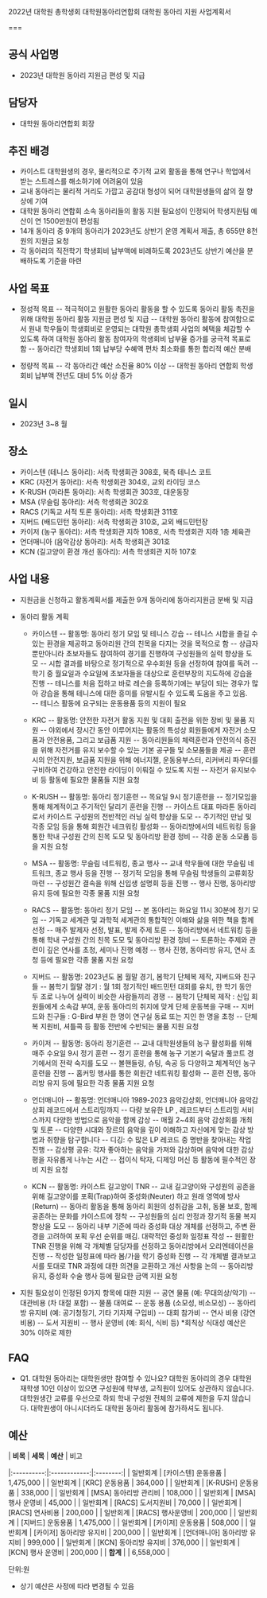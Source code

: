 2022년 대학원 총학생회 대학원동아리연합회 대학원 동아리 지원 사업계획서

===

##  공식 사업명

- 2023년 대학원 동아리 지원금 편성 및 지급

##  담당자

- 대학원 동아리연합회 회장

##  추진 배경
- 카이스트 대학원생의 경우, 물리적으로 주기적 교외 활동을 통해 연구나 학업에서 받는 스트레스를 해소하기에 어려움이 있음
- 교내 동아리는 물리적 거리도 가깝고 공감대 형성이 되어 대학원생들의 삶의 질 향상에 기여
- 대학원 동아리 연합회 소속 동아리들의 활동 지원 필요성이 인정되어  학생지원팀 예산이 연 1500만원이 편성됨
- 14개 동아리 중 9개의 동아리가 2023년도 상반기 운영 계획서 제출, 총 655만 8천원의 지원금 요청
- 각 동아리의 직전학기 학생회비 납부액에 비례하도록 2023년도 상반기 예산을 분배하도록 기준을 마련

##  사업 목표
- 정성적 목표
-- 적극적이고 원활한 동아리 활동을 할 수 있도록 동아리 활동 촉진을 위해 대학원 동아리 활동 지원금 편성 및 지급
-- 대학원 동아리 활동에 참여함으로서 원내 학우들이 학생회비로 운영되는 대학원 총학생회 사업의 혜택을 체감할 수 있도록 하여 대학원 동아리 활동 참여자의 학생회비 납부율 증가를 궁극적 목표로 함
-- 동아리간 학생회비 1회 납부당 수혜액 편차 최소화를 통한 합리적 예산 분배

- 정량적 목표
-- 각 동아리간 예산 소진율 80% 이상
-- 대학원 동아리 연합회 학생회비 납부액 전년도 대비 5% 이상 증가

##  일시
- 2023년 3~8 월

##  장소
- 카이스텐 (테니스 동아리): 서측 학생회관 308호, 북측 테니스 코트
- KRC (자전거 동아리): 서측 학생회관 304호, 교외 라이딩 코스
- K-RUSH (마라톤 동아리): 서측 학생회관 303호, 대운동장
- MSA (무슬림 동아리): 서측 학생회관 302호
- RACS (기독교 서적 토론 동아리): 서측 학생회관 311호
- 지버드 (배드민턴 동아리): 서측 학생회관 310호, 교외 배드민턴장
- 카이저 (농구 동아리): 서측 학생회관 지하 108호,  서측 학생회관 지하 1층 체육관
- 언더매니아 (음악감상 동아리): 서측 학생회관 301호
- KCN (길고양이 환경 개선 동아리): 서측 학생회관 지하 107호

##  사업 내용
- 지원금을 신청하고 활동계획서를 제출한 9개 동아리에 동아리지원금 분배 및 지급
- 동아리 활동 계획
		
	- 카이스텐
	-- 활동명: 동아리 정기 모임 및 테니스 강습
	-- 테니스 시합을 즐길 수 있는 환경을 제공하고 동아리원 간의 친목을 다지는 것을 목적으로 함
	-- 상급자 뿐만아니라 초보자들도 참여하여 경기를 진행하여 구성원들의 실력 향상을 도모
	-- 시합 결과를 바탕으로 정기적으로 우수회원 등을 선정하여 참여를 독려 
	-- 학기 중 월요일과 수요일에 초보자들을 대상으로 훈련부장의 지도하에 강습을 진행
	-- 테니스를 처음 접하고 바로 레슨을 등록하기에는 부담이 되는 경우가 많아 강습을 통해 테니스에 대한 흥미를 유발시킬 수 있도록 도움을 주고 있음. 	
	-- 테니스 활동에 요구되는 운동용품 등의 지원이 필요
	
	- KRC
	-- 활동명: 안전한 자전거 활동 지원 및 대회 출전을 위한 장비 및 물품 지원
	-- 야외에서 장시간 동안 이루어지는 활동의 특성상 회원들에게 자전거 소모품과 안전용품, 그리고 보급품 지원
	-- 동아리원들의 체력훈련과 안전의식 증진을 위해 자전거를 유지 보수할 수 있는 기본 공구들 및 소모품들을 제공
	-- 훈련 시의 안전지원, 보급품 지원을 위해 에너지젤, 운동용부스터, 리커버리 파우더를 구비하여 건강하고 안전한 라이딩이 이뤄질 수 있도록 지원 
	-- 자전거 유지보수비 등 활동에 필요한 물품들 지원 요청

	- K-RUSH
	-- 활동명: 동아리 정기훈련
	-- 목요일 9시 정기훈련을
	-- 정기모임을 통해 체계적이고 주기적인 달리기 훈련을 진행
	-- 카이스트 대표 마라톤 동아리로서 카이스트 구성원의 전반적인 러닝 실력 향상을 도모
	-- 주기적인 만남 및 각종 모임 등을 통해 회원간 네크워킹 활성화
	-- 동아리방에서의 네트워킹 등을 통한 학내 구성원 간의 친목 도모 및 동아리방 환경 정비 
	-- 각종 운동 소모품 등을 지원 요청

	- MSA
	-- 활동명: 무슬림 네트워킹, 종교 행사
	-- 교내 학우들에 대한 무슬림 네트워크, 종교 행사 등을 진행
	-- 정기적 모임을 통해 무슬림 학생들의 교류회장 마련
	-- 구성원간 결속을 위해 신입생 설명회 등을 진행
	-- 행사 진행, 동아리방 유지 등에 필요한 각종 물품 지원 요청

	- RACS
	-- 활동명: 동아리 정기 모임
	-- 본 동아리는 화요일 11시 30분에 정기 모임
	-- 기독교 세계관 및 과학적 세계관의 통합적인 이해와 삶을 위한 책을 함께 선정
	-- 매주 발제자 선정, 발표, 발제 주제 토론
	-- 동아리방에서 네트워킹 등을 통해 학내 구성원 간의 친목 도모 및 동아리방 환경 정비
	-- 토론하는 주제와 관련이 깊은 연사를 초청, 세미나 진행 예정
	-- 행사 진행, 동아리방 유지, 연사 초청 등에 필요한 각종 물품 지원 요청

	- 지버드
	-- 활동명: 2023년도 봄 월말 경기, 봄학기 단체복 제작, 지버드와 친구들
	-- 봄학기 월말 경기 :  월 1회 정기적인 배드민턴 대회를 유치, 한 학기 동안 두 조로 나누어 실력이 비슷한 사람들끼리 경쟁 
	-- 봄학기 단체복 제작 : 신입 회원들에게 소속감 부여, 운동 동아리의 취지에 맞게 단체 운동복을 구매
	-- 지버드와 친구들 : G-Bird 부원 한 명이 연구실 동료 또는 지인 한 명을 초청 
	-- 단체복 지원비, 셔틀콕 등 활동 전반에 수반되는 물품 지원 요청	

	- 카이저
	-- 활동명: 동아리 정기훈련
	-- 교내 대학원생들의 농구 활성화를 위해 매주 수요일 9시 정기 훈련
	-- 정기 훈련을 통해 농구 기본기 숙달과 풀코트 경기에서의 전략 숙지를 도모	
	-- 볼핸들링, 슈팅, 속공 등 다양하고 체계적인 농구 훈련을 진행
	-- 홈커밍 행사를 통한 회원간 네트워킹 활성화
	-- 훈련 진행, 동아리방 유지 등에 필요한 각종 물품 지원 요청
	
	- 언더매니아
	-- 활동명: 언더매니아 1989-2023 음악감상회, 언더매니아 음악감상회 레코드에서 스트리밍까지
	-- 다량 보유한 LP , 레코드부터 스트리밍 서비스까지 다양한 방법으로 음악을 함께 감상
	-- 매월 2~4회 음악 감상회를 개최 및 토론
	-- 다양한 시대와 장르의 음악을 깊이 이해하고 자신에게 맞는 감상 방법과 취향을 탐구합니다
	-- 디깅: 수 많은 LP 레코드 중 명반을 찾아내는 작업 진행
	-- 감상평 공유: 각자 좋아하는 음악을 가져와 감상하며 음악에 대한 감상평을 자유롭게 나누는 시간
	-- 접이식 탁자, 디제잉 머신 등 활동에 필수적인 장비 지원 요청
	
	- KCN
	-- 활동명: 카이스트 길고양이 TNR
	-- 교내 길고양이와 구성원의 공존을 위해 길고양이를 포획(Trap)하여 중성화(Neuter) 하고 원래 영역에 방사(Return)
	-- 동아리 활동을 통해 동아리 회원의 성취감을 고취, 동물 보호, 함께 공존하는 문화를 카이스트에 정착
	-- 구성원들의 심리 안정과 장기적 동물 복지 향상을 도모
	-- 동아리 내부 기준에 따라 중성화 대상 개체를 선정하고, 주변 환경을 고려하여 포획 우선 순위를 매김. 대략적인 중성화 일정표 작성
	-- 원활한 TNR 진행을 위해 각 개체별 담당자를 선정하고 동아리방에서 오리엔테이션을 진행
	-- 작성한 일정표에 따라 봄/가을 학기 중성화 진행
	-- 각 개체별 결과보고서를 토대로 TNR 과정에 대한 의견을 교환하고 개선 사항을 논의
	-- 동아리방 유지, 중성화 수술 행사 등에 필요한 금액 지원 요청	

- 지원 필요성이 인정된 9가지 항목에 대한 지원
-- 공연 물품 (예: 무대의상/악기)
-- 대관비용 (차 대절 포함)
-- 물품 대여료
-- 운동 용품 (소모성, 비소모성)
-- 동아리방 유지비 (예: 공기청정기, 기타 기자재 구입비)
-- 대회 참가비
-- 연사 비용 (강연 비용)
-- 도서 지원비
-- 행사 운영비 (예: 회식, 식비 등) 
*회칙상 식대성 예산은 30% 이하로 제한

##  FAQ
- Q1. 대학원 동아리는 대학원생만 참여할 수 있나요?
대학원 동아리의 경우 대학원 재학생 10인 이상이 있으면 구성원에 학부생, 교직원이 있어도 상관하지 않습니다. 대학원생간 교류를 우선으로 하되 학내 구성원 전체의 교류에 제한을 두지 않습니다. 대학원생이 아니시더라도 대학원 동아리 활동에 참가하셔도 됩니다.

##  예산

|  **비목** |  **세목** | **예산** | 비고

|:----------:|:------------:|:--------:|
| 일반회계 | [카이스텐] 운동용품 |  1,475,000  |
| 일반회계 | [KRC] 운동용품 |  364,000 |
| 일반회계 | [K-RUSH] 운동용품 | 338,000 |
| 일반회계 | [MSA] 동아리방 관리비 |  108,000  |
| 일반회계 | [MSA] 행사 운영비 |  45,000  |
| 일반회계 | [RACS] 도서지원비 |  70,000  |
| 일반회계 | [RACS] 연사비용 |  200,000  |
| 일반회계 | [RACS] 행사운영비 |  200,000  |
| 일반회계 | [지버드] 운동용품 |  1,475,000  |
| 일반회계 | [카이저] 운동용품 |  508,000  |
| 일반회계 | [카이저] 동아리방 유지비 |  200,000  |
| 일반회계 | [언더매니아] 동아리방 유지비 |  999,000  |
| 일반회계 | [KCN] 동아리방 유지비 |  376,000  |
| 일반회계 | [KCN] 행사 운영비 |  200,000  |
|  **합계** |  |  6,558,000  |

단위:원
* 상기 예산은 사정에 따라 변경될 수 있음
